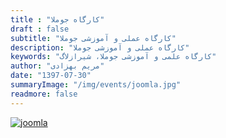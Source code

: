 ```yaml
---
title : "کارگاه جوملا"
draft : false
subtitle: "کارگاه عملی و آموزشی جوملا"
description: "کارگاه عملی و آموزشی جوملا"
keywords: "کارگاه علمی و آموزشی جوملا، شیرازلاگ"
author: "مریم بهزادی"
date: "1397-07-30"
summaryImage: "/img/events/joomla.jpg"
readmore: false
---
```


[![joomla](../../img/events/joomla.jpg)](../../img/events/joomla.jpg)
